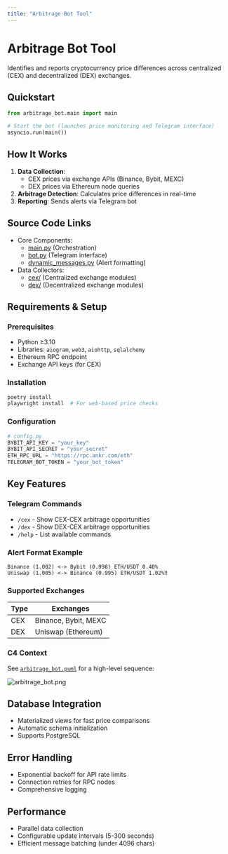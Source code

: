 ```yaml
---
title: "Arbitrage Bot Tool"
---
```


# Arbitrage Bot Tool

Identifies and reports cryptocurrency price differences across centralized (CEX) and decentralized (DEX) exchanges.

## Quickstart

```python
from arbitrage_bot.main import main

# Start the bot (launches price monitoring and Telegram interface)
asyncio.run(main())
```

## How It Works

1. **Data Collection**:
   - CEX prices via exchange APIs (Binance, Bybit, MEXC)
   - DEX prices via Ethereum node queries
2. **Arbitrage Detection**: Calculates price differences in real-time
3. **Reporting**: Sends alerts via Telegram bot

## Source Code Links
- Core Components:
  - [main.py](https://github.com/prxs-ai/praxis-tool-examples/blob/main/tools/arbitrage_bot/main.py) (Orchestration)
  - [bot.py](https://github.com/prxs-ai/praxis-tool-examples/blob/main/tools/arbitrage_bot/bot/bot.py) (Telegram interface)
  - [dynamic_messages.py](https://github.com/prxs-ai/praxis-tool-examples/blob/main/tools/arbitrage_bot/bot/messages/dynamic_messages.py) (Alert formatting)
- Data Collectors:
  - [cex/](https://github.com/prxs-ai/praxis-tool-examples/blob/main/tools/arbitrage_bot/tools/sources/cex) (Centralized exchange modules)
  - [dex/](https://github.com/prxs-ai/praxis-tool-examples/blob/main/tools/arbitrage_bot/tools/sources/dex) (Decentralized exchange modules)

## Requirements & Setup

### Prerequisites
- Python ≥3.10
- Libraries: `aiogram`, `web3`, `aiohttp`, `sqlalchemy`
- Ethereum RPC endpoint
- Exchange API keys (for CEX)

### Installation
```bash
poetry install
playwright install  # For web-based price checks
```

### Configuration
```python
# config.py
BYBIT_API_KEY = "your_key"
BYBIT_API_SECRET = "your_secret"
ETH_RPC_URL = "https://rpc.ankr.com/eth"
TELEGRAM_BOT_TOKEN = "your_bot_token"
```

## Key Features

### Telegram Commands
- `/cex` - Show CEX-CEX arbitrage opportunities
- `/dex` - Show DEX-CEX arbitrage opportunities
- `/help` - List available commands

### Alert Format Example
```
Binance (1.002) <-> Bybit (0.998) ETH/USDT 0.40%
Uniswap (1.005) <-> Binance (0.995) ETH/USDT 1.02%‼️
```

### Supported Exchanges
| Type | Exchanges |
|------|-----------|
| CEX  | Binance, Bybit, MEXC |
| DEX  | Uniswap (Ethereum) |

### C4 Context
See [`arbitrage_bot.puml`](images/diagrams/arbitrage_bot/arbitrage_bot.puml) for a high-level sequence:

![arbitrage_bot.png](/img/arbitrage_bot.png)


## Database Integration
- Materialized views for fast price comparisons
- Automatic schema initialization
- Supports PostgreSQL

## Error Handling
- Exponential backoff for API rate limits
- Connection retries for RPC nodes
- Comprehensive logging

## Performance
- Parallel data collection
- Configurable update intervals (5-300 seconds)
- Efficient message batching (under 4096 chars)
